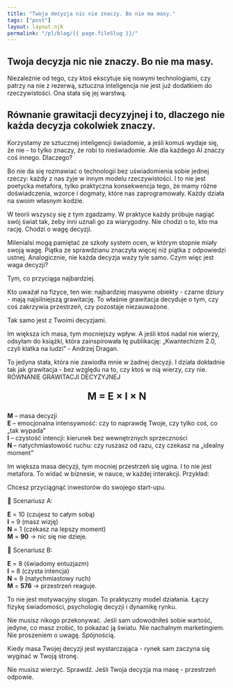 ```yaml
---
title: "Twoja decyzja nic nie znaczy. Bo nie ma masy."
tags: ["post"]
layout: layout.njk
permalink: "/pl/blog/{{ page.fileSlug }}/"
---
```


<div class="blog-container">

## Twoja decyzja nic nie znaczy. Bo nie ma masy.
Niezależnie od tego, czy ktoś ekscytuje się nowymi technologiami, czy patrzy na nie z rezerwą, sztuczna inteligencja nie jest już dodatkiem do rzeczywistości. Ona stała się jej warstwą.

## Równanie grawitacji decyzyjnej i to, dlaczego nie każda decyzja cokolwiek znaczy.

Korzystamy ze sztucznej inteligencji świadomie, a jeśli komuś wydaje się, że nie - to tylko znaczy, że robi to nieświadomie. Ale dla każdego AI znaczy coś innego. Dlaczego?

Bo nie da się rozmawiać o technologii bez uświadomienia sobie jednej rzeczy: każdy z nas żyje w innym modelu rzeczywistości. I to nie jest poetycka metafora, tylko praktyczna konsekwencja tego, że mamy różne doświadczenia, wzorce i dogmaty, które nas zaprogramowały. Każdy działa na swoim własnym kodzie.

W teorii wszyscy się z tym zgadzamy. W praktyce każdy próbuje nagiąć swój świat tak, żeby inni uznali go za wiarygodny. Nie chodzi o to, kto ma rację. Chodzi o wagę decyzji.

Milenialsi mogą pamiętać ze szkoły system ocen, w którym stopnie miały swoją wagę. Piątka ze sprawdzianu znaczyła więcej niż piątka z odpowiedzi ustnej. Analogicznie, nie każda decyzja waży tyle samo.
Czym więc jest waga decyzji?

Tym, co przyciąga najbardziej.

Kto uważał na fizyce, ten wie: najbardziej masywne obiekty - czarne dziury - mają najsilniejszą grawitację. To właśnie grawitacja decyduje o tym, czy coś zakrzywia przestrzeń, czy pozostaje niezauważone.

Tak samo jest z Twoimi decyzjami.

Im większa ich masa, tym mocniejszy wpływ.
A jeśli ktoś nadal nie wierzy, odsyłam do książki, która zainspirowała tę publikację:
„Kwantechizm 2.0, czyli klatka na ludzi” - Andrzej Dragan.

To jedyna stała, która nie zawiodła mnie w żadnej decyzji. I działa dokładnie tak jak grawitacja - bez względu na to, czy ktoś w nią wierzy, czy nie.
RÓWNANIE GRAWITACJI DECYZYJNEJ

<p style="text-align: center; font-size: 1.6em; font-weight: bold; margin: 1em 0;">
  M = E × I × N
</p>

**M** – masa decyzji  
**E** – emocjonalna intensywność: czy to naprawdę Twoje, czy tylko coś, co „tak wypada”  
**I** – czystość intencji: kierunek bez wewnętrznych sprzeczności  
**N** – natychmiastowość ruchu: czy ruszasz od razu, czy czekasz na „idealny moment”

Im większa masa decyzji, tym mocniej przestrzeń się ugina.
I to nie jest metafora. To widać w biznesie, w nauce, w każdej interakcji.
Przykład:

Chcesz przyciągnąć inwestorów do swojego start-upu.

🔹 Scenariusz A:

**E** = 10 (czujesz to całym sobą)  
**I** = 9 (masz wizję)  
**N** = 1 (czekasz na lepszy moment)  
**M** = **90** → nic się nie dzieje.

🔹 Scenariusz B:

**E** = 8 (świadomy entuzjazm)  
**I** = 8 (czysta intencja)  
**N** = 9 (natychmiastowy ruch)  
**M** = **576** → przestrzeń reaguje.

To nie jest motywacyjny slogan. To praktyczny model działania.
Łączy fizykę świadomości, psychologię decyzji i dynamikę rynku.

Nie musisz nikogo przekonywać.
Jeśli sam udowodniłeś sobie wartość, jedyne, co masz zrobić, to pokazać ją światu. Nie nachalnym marketingiem. Nie proszeniem o uwagę. Spójnością.

Kiedy masa Twojej decyzji jest wystarczająca - rynek sam zaczyna się wyginać w Twoją stronę.

Nie musisz wierzyć. Sprawdź.
Jeśli Twoja decyzja ma masę - przestrzeń odpowie.

</div>
